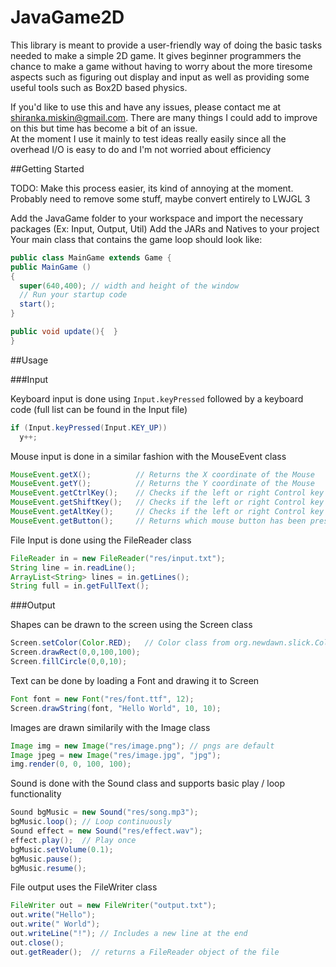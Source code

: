 JavaGame2D
==========


This library is meant to provide a user-friendly way of doing the basic tasks needed to make a simple 2D game.
It gives beginner programmers the chance to make a game without having to worry about the more tiresome aspects
such as figuring out display and input as well as providing some useful tools such as Box2D based physics.

If you'd like to use this and have any issues, please contact me at shiranka.miskin@gmail.com.  There are many things I could add to improve on this but time has become a bit of an issue.  
At the moment I use it mainly to test ideas really easily since all the overhead I/O is easy to do and I'm not worried about efficiency


##Getting Started

TODO:  Make this process easier, its kind of annoying at the moment.  Probably need to remove some stuff, maybe convert entirely to LWJGL 3

Add the JavaGame folder to your workspace and import the necessary packages (Ex: Input, Output, Util)
Add the JARs and Natives to your project
Your main class that contains the game loop should look like:

  ```java
public class MainGame extends Game {
  public MainGame ()
  {
    super(640,400); // width and height of the window
    // Run your startup code
    start();
  }
  
  public void update(){  }
}
  ```


##Usage


###Input

Keyboard input is done using `Input.keyPressed` followed by a keyboard code (full list can be found in the Input file)
```java
if (Input.keyPressed(Input.KEY_UP))
  y++;
```
Mouse input is done in a similar fashion with the MouseEvent class
```java
MouseEvent.getX();          // Returns the X coordinate of the Mouse 
MouseEvent.getY();          // Returns the Y coordinate of the Mouse
MouseEvent.getCtrlKey();    // Checks if the left or right Control key is pressed
MouseEvent.getShiftKey();   // Checks if the left or right Control key is pressed
MouseEvent.getAltKey();     // Checks if the left or right Control key is pressed
MouseEvent.getButton();     // Returns which mouse button has been pressed
```

File Input is done using the FileReader class
```java
FileReader in = new FileReader("res/input.txt");
String line = in.readLine();
ArrayList<String> lines = in.getLines();
String full = in.getFullText();
```


###Output

Shapes can be drawn to the screen using the Screen class
```java
Screen.setColor(Color.RED);   // Color class from org.newdawn.slick.Color;
Screen.drawRect(0,0,100,100);
Screen.fillCircle(0,0,10);
```

Text can be done by loading a Font and drawing it to Screen
```java
Font font = new Font("res/font.ttf", 12);
Screen.drawString(font, "Hello World", 10, 10);
```

Images are drawn similarily with the Image class
```java
Image img = new Image("res/image.png"); // pngs are default
Image jpeg = new Image("res/image.jpg", "jpg");
img.render(0, 0, 100, 100);
```

Sound is done with the Sound class and supports basic play / loop functionality
```java
Sound bgMusic = new Sound("res/song.mp3");
bgMusic.loop(); // Loop continuously
Sound effect = new Sound("res/effect.wav");
effect.play();  // Play once
bgMusic.setVolume(0.1);
bgMusic.pause();
bgMusic.resume();
```

File output uses the FileWriter class
```java
FileWriter out = new FileWriter("output.txt");
out.write("Hello");
out.write(" World");
out.writeLine("!"); // Includes a new line at the end
out.close();
out.getReader();  // returns a FileReader object of the file
```

